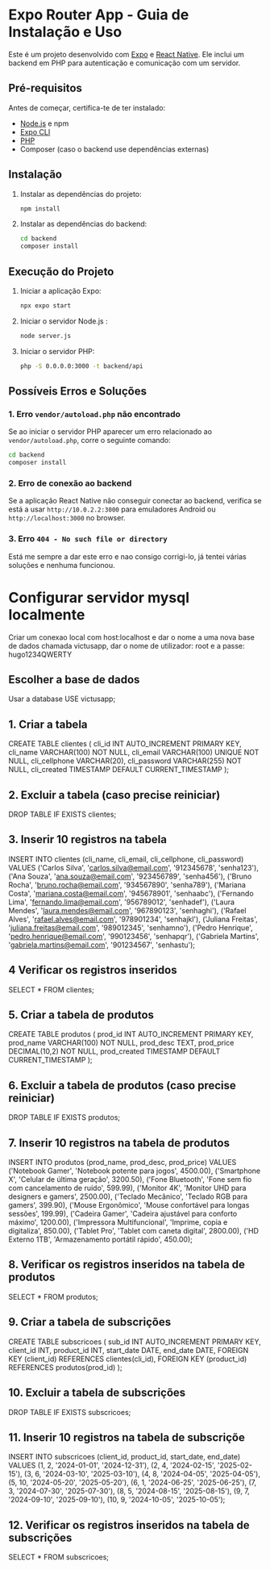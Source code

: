 # Expo Router App - Guia de Instalação e Uso

Este é um projeto desenvolvido com [Expo](https://expo.dev) e [React Native](https://reactnative.dev/). Ele inclui um backend em PHP para autenticação e comunicação com um servidor.

## Pré-requisitos

Antes de começar, certifica-te de ter instalado:

- [Node.js](https://nodejs.org/) e npm
- [Expo CLI](https://docs.expo.dev/get-started/installation/)
- [PHP](https://www.php.net/downloads)
- Composer (caso o backend use dependências externas)

## Instalação

1. Instalar as dependências do projeto:
   ```bash
   npm install
   ```

2. Instalar as dependências do backend:
   ```bash
   cd backend
   composer install
   ```

## Execução do Projeto

1. Iniciar a aplicação Expo:
   ```bash
   npx expo start
   ```

2. Iniciar o servidor Node.js :
   ```bash
   node server.js
   ```

3. Iniciar o servidor PHP:
   ```bash
   php -S 0.0.0.0:3000 -t backend/api
   ```

## Possíveis Erros e Soluções

### 1. Erro `vendor/autoload.php` não encontrado
Se ao iniciar o servidor PHP aparecer um erro relacionado ao `vendor/autoload.php`, corre o seguinte comando:
```bash
cd backend
composer install
```

### 2. Erro de conexão ao backend
Se a aplicação React Native não conseguir conectar ao backend, verifica se está a usar `http://10.0.2.2:3000` para emuladores Android ou `http://localhost:3000` no browser.

### 3. Erro `404 - No such file or directory`
Está me sempre a dar este erro e nao consigo corrigi-lo, já tentei várias soluções e nenhuma funcionou.


# Configurar servidor mysql localmente
Criar um conexao local com host:localhost e dar o nome a uma nova base de dados chamada victusapp, dar o nome de utilizador: root e a passe: hugo1234QWERTY


## Escolher a base de dados

Usar a database USE victusapp;

## 1. Criar a tabela

CREATE TABLE clientes (
    cli_id INT AUTO_INCREMENT PRIMARY KEY,
    cli_name VARCHAR(100) NOT NULL,
    cli_email VARCHAR(100) UNIQUE NOT NULL,
    cli_cellphone VARCHAR(20),
    cli_password VARCHAR(255) NOT NULL,
    cli_created TIMESTAMP DEFAULT CURRENT_TIMESTAMP
);

## 2. Excluir a tabela (caso precise reiniciar)

DROP TABLE IF EXISTS clientes;

## 3. Inserir 10 registros na tabela

INSERT INTO clientes (cli_name, cli_email, cli_cellphone, cli_password) VALUES
('Carlos Silva', 'carlos.silva@email.com', '912345678', 'senha123'),
('Ana Souza', 'ana.souza@email.com', '923456789', 'senha456'),
('Bruno Rocha', 'bruno.rocha@email.com', '934567890', 'senha789'),
('Mariana Costa', 'mariana.costa@email.com', '945678901', 'senhaabc'),
('Fernando Lima', 'fernando.lima@email.com', '956789012', 'senhadef'),
('Laura Mendes', 'laura.mendes@email.com', '967890123', 'senhaghi'),
('Rafael Alves', 'rafael.alves@email.com', '978901234', 'senhajkl'),
('Juliana Freitas', 'juliana.freitas@email.com', '989012345', 'senhamno'),
('Pedro Henrique', 'pedro.henrique@email.com', '990123456', 'senhapqr'),
('Gabriela Martins', 'gabriela.martins@email.com', '901234567', 'senhastu');

## 4 Verificar os registros inseridos
SELECT * FROM clientes;

## 5. Criar a tabela de produtos

CREATE TABLE produtos (
    prod_id INT AUTO_INCREMENT PRIMARY KEY,
    prod_name VARCHAR(100) NOT NULL,
    prod_desc TEXT,
    prod_price DECIMAL(10,2) NOT NULL,
    prod_created TIMESTAMP DEFAULT CURRENT_TIMESTAMP
);


## 6. Excluir a tabela de produtos (caso precise reiniciar)

DROP TABLE IF EXISTS produtos;


## 7. Inserir 10 registros na tabela de produtos

INSERT INTO produtos (prod_name, prod_desc, prod_price) VALUES
('Notebook Gamer', 'Notebook potente para jogos', 4500.00),
('Smartphone X', 'Celular de última geração', 3200.50),
('Fone Bluetooth', 'Fone sem fio com cancelamento de ruído', 599.99),
('Monitor 4K', 'Monitor UHD para designers e gamers', 2500.00),
('Teclado Mecânico', 'Teclado RGB para gamers', 399.90),
('Mouse Ergonômico', 'Mouse confortável para longas sessões', 199.99),
('Cadeira Gamer', 'Cadeira ajustável para conforto máximo', 1200.00),
('Impressora Multifuncional', 'Imprime, copia e digitaliza', 850.00),
('Tablet Pro', 'Tablet com caneta digital', 2800.00),
('HD Externo 1TB', 'Armazenamento portátil rápido', 450.00);


## 8. Verificar os registros inseridos na tabela de produtos

SELECT * FROM produtos;


## 9. Criar a tabela de subscrições

CREATE TABLE subscricoes (
    sub_id INT AUTO_INCREMENT PRIMARY KEY,
    client_id INT,
    product_id INT,
    start_date DATE,
    end_date DATE,
    FOREIGN KEY (client_id) REFERENCES clientes(cli_id),
    FOREIGN KEY (product_id) REFERENCES produtos(prod_id)
);


## 10. Excluir a tabela de subscrições
DROP TABLE IF EXISTS subscricoes;


## 11. Inserir 10 registros na tabela de subscriçõe
INSERT INTO subscricoes (client_id, product_id, start_date, end_date) VALUES
(1, 2, '2024-01-01', '2024-12-31'),
(2, 4, '2024-02-15', '2025-02-15'),
(3, 6, '2024-03-10', '2025-03-10'),
(4, 8, '2024-04-05', '2025-04-05'),
(5, 10, '2024-05-20', '2025-05-20'),
(6, 1, '2024-06-25', '2025-06-25'),
(7, 3, '2024-07-30', '2025-07-30'),
(8, 5, '2024-08-15', '2025-08-15'),
(9, 7, '2024-09-10', '2025-09-10'),
(10, 9, '2024-10-05', '2025-10-05');


## 12. Verificar os registros inseridos na tabela de subscrições

SELECT * FROM subscricoes;




